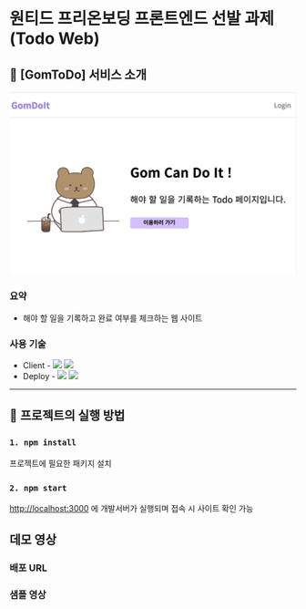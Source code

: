# 원티드 프리온보딩 프론트엔드 선발 과제 (Todo Web)

## 🐻 [GomToDo] 서비스 소개
![메인 페이지 사진](./readme_intro.png)
### 요약
* 해야 할 일을 기록하고 완료 여부를 체크하는 웹 사이트
### 사용 기술
* Client - <img src="https://img.shields.io/badge/React-61DAFB?style=flat-square&logo=React&logoColor=black"/> <img src="https://img.shields.io/badge/styled components-DB7093?style=flat-square&logo=styled-components&logoColor=white"/>
* Deploy - <img src="https://img.shields.io/badge/Amazon EC2-FF9900?style=flat-square&logo=Amazon EC2&logoColor=white"/> <img src="https://img.shields.io/badge/NGINX-009639?style=flat-square&logo=NGINX&logoColor=white"/>

---

## 🐻 프로젝트의 실행 방법
### `1. npm install`
프로젝트에 필요한 패키지 설치
### `2. npm start`
[http://localhost:3000](http://localhost:3000) 에 개발서버가 실행되며 접속 시 사이트 확인 가능

## 데모 영상
### 배포 URL

### 샘플 영상